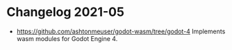 # Changelog 2021-05

* https://github.com/ashtonmeuser/godot-wasm/tree/godot-4 Implements wasm modules for Godot Engine 4.
